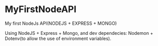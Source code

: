 # MyFirstNodeAPI
My first NodeJs API(NODEJS + EXPRESS + MONGO)

Using NodeJS + Express + Mongo, and dev dependecies: Nodemon + Dotenv(to allow the use of environment variables).
